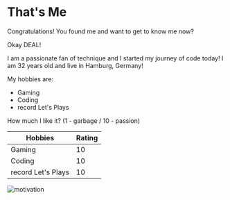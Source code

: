 # That's Me

Congratulations! You found me and want to get to know me now?

Okay DEAL!

I am a passionate fan of technique and I started my journey of code today!
I am 32 years old and live in Hamburg, Germany! 

My hobbies are:
- Gaming
- Coding
- record Let's Plays

How much I like it? (1 - garbage / 10 - passion)

| Hobbies | Rating |
|---|---|
| Gaming | 10 |
| Coding | 10 |
| record Let's Plays | 10 |

![motivation](https://images.unsplash.com/photo-1526649661456-89c7ed4d00b8?ixlib=rb-4.0.3&ixid=MnwxMjA3fDB8MHxwaG90by1wYWdlfHx8fGVufDB8fHx8&auto=format&fit=crop&w=2020&q=80)
